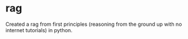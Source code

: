 # rag
Created a rag from first principles (reasoning from the ground up with no internet tutorials) in python.
